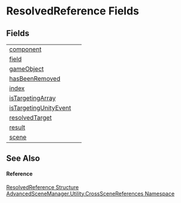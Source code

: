 # ResolvedReference Fields




## Fields
<table>
<tr>
<td><a href="F_AdvancedSceneManager_Utility_CrossSceneReferences_ResolvedReference_component">component</a></td>
<td> </td></tr>
<tr>
<td><a href="F_AdvancedSceneManager_Utility_CrossSceneReferences_ResolvedReference_field">field</a></td>
<td> </td></tr>
<tr>
<td><a href="F_AdvancedSceneManager_Utility_CrossSceneReferences_ResolvedReference_gameObject">gameObject</a></td>
<td> </td></tr>
<tr>
<td><a href="F_AdvancedSceneManager_Utility_CrossSceneReferences_ResolvedReference_hasBeenRemoved">hasBeenRemoved</a></td>
<td> </td></tr>
<tr>
<td><a href="F_AdvancedSceneManager_Utility_CrossSceneReferences_ResolvedReference_index">index</a></td>
<td> </td></tr>
<tr>
<td><a href="F_AdvancedSceneManager_Utility_CrossSceneReferences_ResolvedReference_isTargetingArray">isTargetingArray</a></td>
<td> </td></tr>
<tr>
<td><a href="F_AdvancedSceneManager_Utility_CrossSceneReferences_ResolvedReference_isTargetingUnityEvent">isTargetingUnityEvent</a></td>
<td> </td></tr>
<tr>
<td><a href="F_AdvancedSceneManager_Utility_CrossSceneReferences_ResolvedReference_resolvedTarget">resolvedTarget</a></td>
<td> </td></tr>
<tr>
<td><a href="F_AdvancedSceneManager_Utility_CrossSceneReferences_ResolvedReference_result">result</a></td>
<td> </td></tr>
<tr>
<td><a href="F_AdvancedSceneManager_Utility_CrossSceneReferences_ResolvedReference_scene">scene</a></td>
<td> </td></tr>
</table>

## See Also


#### Reference
<a href="T_AdvancedSceneManager_Utility_CrossSceneReferences_ResolvedReference">ResolvedReference Structure</a>  
<a href="N_AdvancedSceneManager_Utility_CrossSceneReferences">AdvancedSceneManager.Utility.CrossSceneReferences Namespace</a>  
